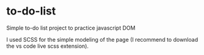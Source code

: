 # to-do-list
Simple to-do list project to practice javascript DOM 

I used SCSS for the simple modeling of the page (I recommend to download the vs code live scss extension).
